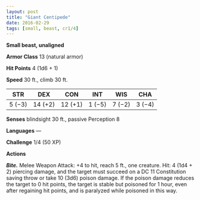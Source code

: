 ```yaml
---
layout: post
title: "Giant Centipede"
date: 2016-02-29
tags: [small, beast, cr1/4]
---
```


**Small beast, unaligned**

**Armor Class** 13 (natural armor)

**Hit Points** 4 (1d6 + 1)

**Speed** 30 ft., climb 30 ft.

|   STR   |   DEX   |   CON   |   INT   |   WIS   |   CHA   |
|:-----:|:-----:|:-----:|:-----:|:-----:|:-----:|
| 5 (−3) | 14 (+2) | 12 (+1) | 1 (−5) | 7 (−2) | 3 (−4) |

**Senses** blindsight 30 ft., passive Perception 8 

**Languages** — 

**Challenge** 1/4 (50 XP)

 

**Actions** 

***Bite.*** Melee Weapon Attack: +4 to hit, reach 5 ft., one creature. Hit: 4 (1d4 + 2) piercing damage, and the target must succeed on a DC 11 Constitution saving throw or take 10 (3d6) poison damage. If the poison damage reduces the target to 0 hit points, the target is stable but poisoned for 1 hour, even after regaining hit points, and is paralyzed while poisoned in this way.